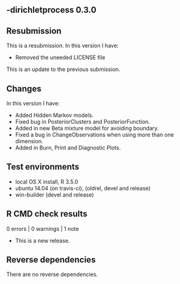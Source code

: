 -dirichletprocess 0.3.0
-----------------------

## Resubmission

This is a resubmission. In this version I have:

* Removed the uneeded LICENSE file

This is an update to the previous submission. 

## Changes
In this version I have:

* Added Hidden Markov models.
* Fixed bug in PosteriorClusters and PosteriorFunction.
* Added in new Beta mixture model for avoiding boundary. 
* Fixed a bug in ChangeObservations when using more than one dimension. 
* Added in Burn, Print and Diagnostic Plots.

## Test environments
* local OS X install, R 3.5.0
* ubuntu 14.04 (on travis-ci), (oldrel, devel and release)
* win-builder (devel and release)

## R CMD check results

0 errors | 0 warnings | 1 note

* This is a new release.

## Reverse dependencies

There are no reverse dependencies.
